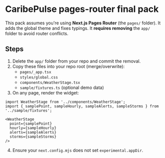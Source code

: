 # CaribePulse pages-router final pack

This pack assumes you're using **Next.js Pages Router** (the `pages/` folder).
It adds the global theme and fixes typings. It **requires removing** the `app/` folder to avoid router conflicts.

## Steps
1) Delete the `app/` folder from your repo and commit the removal.
2) Copy these files into your repo root (merge/overwrite):
   - `pages/_app.tsx`
   - `styles/global.css`
   - `components/WeatherStage.tsx`
   - `sample/fixtures.ts` (optional demo data)
3) On any page, render the widget:

```tsx
import WeatherStage from '../components/WeatherStage';
import { samplePoint, sampleHourly, sampleAlerts, sampleStorms } from '../sample/fixtures';

<WeatherStage
  point={samplePoint}
  hourly={sampleHourly}
  alerts={sampleAlerts}
  storms={sampleStorms}
/>
```

4) Ensure your `next.config.mjs` does not set `experimental.appDir`.
